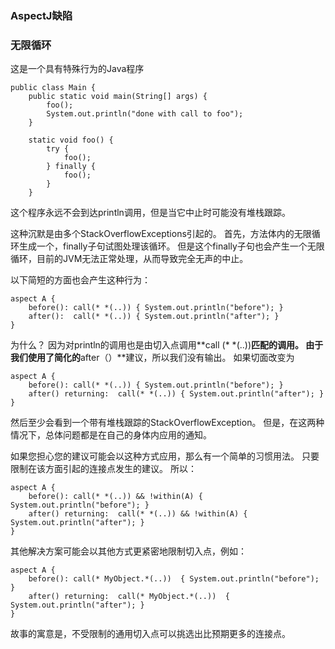 ### AspectJ缺陷 ###

### 无限循环 ###


这是一个具有特殊行为的Java程序

	public class Main {
	    public static void main(String[] args) {
	        foo();
	        System.out.println("done with call to foo");
	    }
	
	    static void foo() {
	        try {
	            foo();
	        } finally {
	            foo();
	        }
	    }

这个程序永远不会到达println调用，但是当它中止时可能没有堆栈跟踪。

这种沉默是由多个StackOverflowExceptions引起的。 首先，方法体内的无限循环生成一个，finally子句试图处理该循环。 但是这个finally子句也会产生一个无限循环，目前的JVM无法正常处理，从而导致完全无声的中止。

以下简短的方面也会产生这种行为：

	aspect A {
	    before(): call(* *(..)) { System.out.println("before"); }
	    after():  call(* *(..)) { System.out.println("after"); }
	}

为什么？ 因为对println的调用也是由切入点调用**call (* *(..))**匹配的调用。 由于我们使用了简化的**after（）**建议，所以我们没有输出。 如果切面改变为

	aspect A {
	    before(): call(* *(..)) { System.out.println("before"); }
	    after() returning:  call(* *(..)) { System.out.println("after"); }
	}

然后至少会看到一个带有堆栈跟踪的StackOverflowException。 但是，在这两种情况下，总体问题都是在自己的身体内应用的通知。

如果您担心您的建议可能会以这种方式应用，那么有一个简单的习惯用法。 只要限制在该方面引起的连接点发生的建议。 所以：

	aspect A {
	    before(): call(* *(..)) && !within(A) { System.out.println("before"); }
	    after() returning:  call(* *(..)) && !within(A) { System.out.println("after"); }
	}

其他解决方案可能会以其他方式更紧密地限制切入点，例如：

	aspect A {
	    before(): call(* MyObject.*(..))  { System.out.println("before"); }
	    after() returning:  call(* MyObject.*(..))  { System.out.println("after"); }
	}

故事的寓意是，不受限制的通用切入点可以挑选出比预期更多的连接点。
